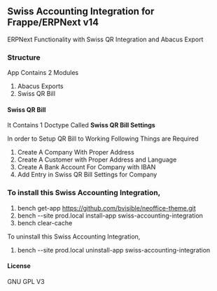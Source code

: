 ## Swiss Accounting Integration for Frappe/ERPNext v14

ERPNext Functionality with Swiss QR Integration 
and Abacus Export


### Structure

App Contains 2 Modules

1. Abacus Exports
2. Swiss QR Bill

#### Swiss QR Bill

It Contains 1 Doctype Called **Swiss QR Bill Settings**

In order to Setup QR Bill to Working Following Things are Required

1. Create A Company With Proper Address
2. Create A Customer with Proper Address and Language
3. Create A Bank Account For Company with IBAN
4. Add Entry in Swiss QR Bill Settings for Company


### To install this Swiss Accounting Integration,

1. bench get-app https://github.com/bvisible/neoffice-theme.git
2. bench --site prod.local install-app swiss-accounting-integration
3. bench clear-cache

To uninstall this Swiss Accounting Integration,

1. bench --site prod.local uninstall-app swiss-accounting-integration


#### License

GNU GPL V3
